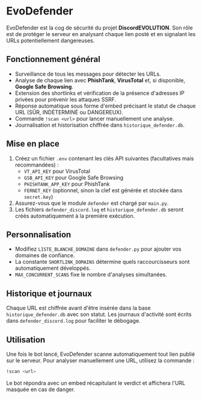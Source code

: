 # EvoDefender

EvoDefender est la cog de sécurité du projet **DiscordEVOLUTION**. Son rôle est de protéger le serveur en analysant chaque lien posté et en signalant les URLs potentiellement dangereuses.

## Fonctionnement général

- Surveillance de tous les messages pour détecter les URLs.
- Analyse de chaque lien avec **PhishTank**, **VirusTotal** et, si disponible, **Google Safe Browsing**.
- Extension des shortlinks et vérification de la présence d'adresses IP privées pour prévenir les attaques SSRF.
- Réponse automatique sous forme d'embed précisant le statut de chaque URL (SÛR, INDÉTERMINÉ ou DANGEREUX).
- Commande `!scan <url>` pour lancer manuellement une analyse.
- Journalisation et historisation chiffrée dans `historique_defender.db`.

## Mise en place

1. Créez un fichier `.env` contenant les clés API suivantes (facultatives mais recommandées) :
   - `VT_API_KEY` pour VirusTotal
   - `GSB_API_KEY` pour Google Safe Browsing
   - `PHISHTANK_APP_KEY` pour PhishTank
   - `FERNET_KEY` (optionnel, sinon la clef est générée et stockée dans `secret.key`)
2. Assurez-vous que le module `defender` est chargé par `main.py`.
3. Les fichiers `defender_discord.log` et `historique_defender.db` seront créés automatiquement à la première exécution.

## Personnalisation

- Modifiez `LISTE_BLANCHE_DOMAINE` dans `defender.py` pour ajouter vos domaines de confiance.
- La constante `SHORTLINK_DOMAINS` détermine quels raccourcisseurs sont automatiquement développés.
- `MAX_CONCURRENT_SCANS` fixe le nombre d'analyses simultanées.

## Historique et journaux

Chaque URL est chiffrée avant d'être insérée dans la base `historique_defender.db` avec son statut. Les journaux d'activité sont écrits dans `defender_discord.log` pour faciliter le débogage.

## Utilisation

Une fois le bot lancé, EvoDefender scanne automatiquement tout lien publié sur le serveur. Pour analyser manuellement une URL, utilisez la commande :

```bash
!scan <url>
```

Le bot répondra avec un embed récapitulant le verdict et affichera l'URL masquée en cas de danger.

